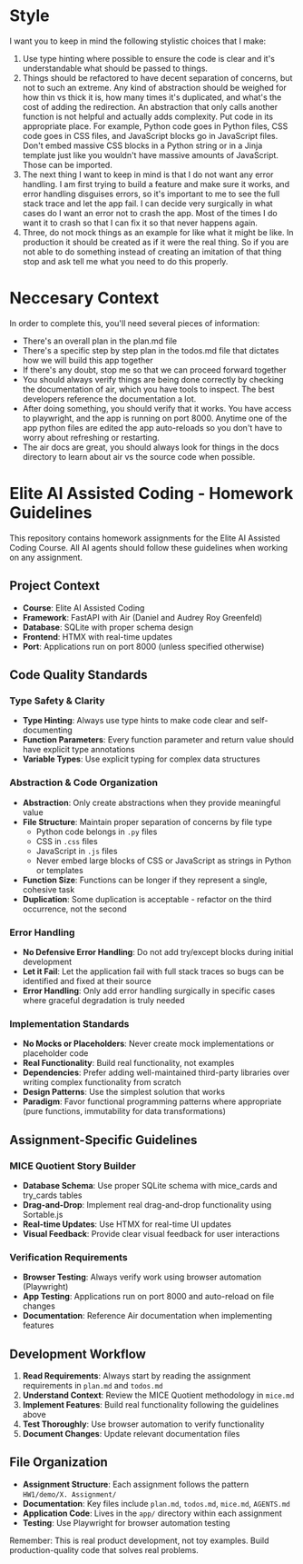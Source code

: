 

<!-- Source: AGENTS.md -->

# Style

I want you to keep in mind the following stylistic choices that I make:
1. Use type hinting where possible to ensure the code is clear and it's understandable what should be passed to things.
2. Things should be refactored to have decent separation of concerns, but not to such an extreme. Any kind of abstraction should be weighed for how thin vs thick it is, how many times it's duplicated, and what's the cost of adding the redirection. An abstraction that only calls another function is not helpful and actually adds complexity. Put code in its appropriate place. For example, Python code goes in Python files, CSS code goes in CSS files, and JavaScript blocks go in JavaScript files. Don't embed massive CSS blocks in a Python string or in a Jinja template just like you wouldn't have massive amounts of JavaScript. Those can be imported.
3.  The next thing I want to keep in mind is that I do not want any error handling. I am first trying to build a feature and make sure it works, and error handling disguises errors, so it's important to me to see the full stack trace and let the app fail. I can decide very surgically in what cases do I want an error not to crash the app. Most of the times I do want it to crash so that I can fix it so that never happens again.
4.  Three, do not mock things as an example for like what it might be like. In production it should be created as if it were the real thing. So if you are not able to do something instead of creating an imitation of that thing stop and ask tell me what you need to do this properly.

# Neccesary Context

In order to complete this, you'll need several pieces of information:

- There's an overall plan in the plan.md file
- There's a specific step by step plan in the todos.md file that dictates how we will build this app together
- If there's any doubt, stop me so that we can proceed forward together
- You should always verify things are being done correctly by checking the documentation of air, which you have tools to inspect.  The best developers reference the documentation a lot.
- After doing something, you should verify that it works. You have access to playwright, and the app is running on port 8000.  Anytime one of the app python files are edited the app auto-reloads so you don't have to worry about refreshing or restarting.
- The air docs are great, you should always look for things in the docs directory to learn about air vs the source code when possible.



<!-- Source: .ruler/AGENTS.md -->

# Elite AI Assisted Coding - Homework Guidelines

This repository contains homework assignments for the Elite AI Assisted Coding Course. All AI agents should follow these guidelines when working on any assignment.

## Project Context

- **Course**: Elite AI Assisted Coding
- **Framework**: FastAPI with Air (Daniel and Audrey Roy Greenfeld)
- **Database**: SQLite with proper schema design
- **Frontend**: HTMX with real-time updates
- **Port**: Applications run on port 8000 (unless specified otherwise)

## Code Quality Standards

### Type Safety & Clarity
- **Type Hinting**: Always use type hints to make code clear and self-documenting
- **Function Parameters**: Every function parameter and return value should have explicit type annotations
- **Variable Types**: Use explicit typing for complex data structures

### Abstraction & Code Organization
- **Abstraction**: Only create abstractions when they provide meaningful value
- **File Structure**: Maintain proper separation of concerns by file type
  - Python code belongs in `.py` files
  - CSS in `.css` files  
  - JavaScript in `.js` files
  - Never embed large blocks of CSS or JavaScript as strings in Python or templates
- **Function Size**: Functions can be longer if they represent a single, cohesive task
- **Duplication**: Some duplication is acceptable - refactor on the third occurrence, not the second

### Error Handling
- **No Defensive Error Handling**: Do not add try/except blocks during initial development
- **Let it Fail**: Let the application fail with full stack traces so bugs can be identified and fixed at their source
- **Error Handling**: Only add error handling surgically in specific cases where graceful degradation is truly needed

### Implementation Standards
- **No Mocks or Placeholders**: Never create mock implementations or placeholder code
- **Real Functionality**: Build real functionality, not examples
- **Dependencies**: Prefer adding well-maintained third-party libraries over writing complex functionality from scratch
- **Design Patterns**: Use the simplest solution that works
- **Paradigm**: Favor functional programming patterns where appropriate (pure functions, immutability for data transformations)

## Assignment-Specific Guidelines

### MICE Quotient Story Builder
- **Database Schema**: Use proper SQLite schema with mice_cards and try_cards tables
- **Drag-and-Drop**: Implement real drag-and-drop functionality using Sortable.js
- **Real-time Updates**: Use HTMX for real-time UI updates
- **Visual Feedback**: Provide clear visual feedback for user interactions

### Verification Requirements
- **Browser Testing**: Always verify work using browser automation (Playwright)
- **App Testing**: Applications run on port 8000 and auto-reload on file changes
- **Documentation**: Reference Air documentation when implementing features

## Development Workflow

1. **Read Requirements**: Always start by reading the assignment requirements in `plan.md` and `todos.md`
2. **Understand Context**: Review the MICE Quotient methodology in `mice.md`
3. **Implement Features**: Build real functionality following the guidelines above
4. **Test Thoroughly**: Use browser automation to verify functionality
5. **Document Changes**: Update relevant documentation files

## File Organization

- **Assignment Structure**: Each assignment follows the pattern `HW1/demo/X. Assignment/`
- **Documentation**: Key files include `plan.md`, `todos.md`, `mice.md`, `AGENTS.md`
- **Application Code**: Lives in the `app/` directory within each assignment
- **Testing**: Use Playwright for browser automation testing

Remember: This is real product development, not toy examples. Build production-quality code that solves real problems.
